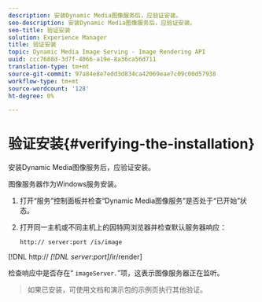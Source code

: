 ```yaml
---
description: 安装Dynamic Media图像服务后，应验证安装。
seo-description: 安装Dynamic Media图像服务后，应验证安装。
seo-title: 验证安装
solution: Experience Manager
title: 验证安装
topic: Dynamic Media Image Serving - Image Rendering API
uuid: ccc7688d-3d7f-4066-a19e-8a36ca56d711
translation-type: tm+mt
source-git-commit: 97a84e8e7edd3d834ca42069eae7c09c00d57938
workflow-type: tm+mt
source-wordcount: '128'
ht-degree: 0%

---
```



# 验证安装{#verifying-the-installation}

安装Dynamic Media图像服务后，应验证安装。

图像服务器作为Windows服务安装。

1. 打开“服务”控制面板并检查“Dynamic Media图像服务”是否处于“已开始”状态。
1. 打开同一主机或不同主机上的因特网浏览器并检查默认服务器响应：

   `http:// server:port /is/image`

[!DNL http:// *[!DNL server:port]*/ir/render]

检查响应中是否存在“ `imageServer.`”项，这表示图像服务器正在监听。
>如果已安装，可使用文档和演示包的示例页执行其他验证。

